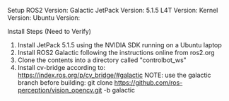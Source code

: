 Setup
ROS2 Version: Galactic
JetPack Version: 5.1.5
L4T Version: 
Kernel Version: 
Ubuntu Version:

Install Steps (Need to Verify)
1. Install JetPack 5.1.5 using the NVIDIA SDK running on a Ubuntu laptop
2. Install ROS2 Galactic following the instructions online from ros2.org
3. Clone the contents into a directory called "controlbot_ws"
4. Install cv-bridge according to: https://index.ros.org/p/cv_bridge/#galactic
  NOTE: use the galactic branch before building: git clone https://github.com/ros-perception/vision_opencv.git -b galactic
